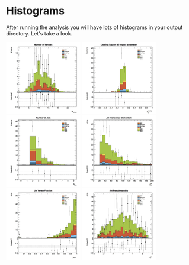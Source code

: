 # Histograms

After running the analysis you will have lots of histograms in your output directory.  Let's take a look.

<img src="./Output/pvxp_n.jpg" width="200" />
<img src="./Output/leadlep_d0.jpg" width="200" />
<img src="./Output/n_jets.jpg" width="200" />
<img src="./Output/jet_pt.jpg" width="200" />
<img src="./Output/jet_jvf.jpg" width="200" />
<img src="./Output/jet_eta.jpg" width="200" />
